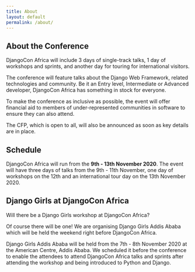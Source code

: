 ```yaml
---
title: About
layout: default
permalink: /about/
---
```

<!-- About -->
<!-- {: .h1}
--- -->


<!-- DjangoCon Africa will be held in Addis Ababa, Ethiopia for the first time ever and is expected to host over 300+ attendees from all over the world! -->

## About the Conference
DjangoCon Africa will include 3 days of single-track talks, 1 day of workshops and sprints, and another day for touring for international visitors. 

The conference will feature talks about the Django Web Framework, related technologies and community. Be it an Entry level, Intermediate or Advanced developer, DjangoCon Africa has something in stock for everyone.

To make the conference as inclusive as possible, the event will offer financial aid to members of under-represented communities in software to ensure they can also attend. 

The CFP, which is open to all, will also be announced as soon as key details are in place.

## Schedule
DjangoCon Africa will run from the **9th - 13th November 2020**. The event will have three days of talks from the 9th - 11th November, one day of workshops on the 12th and an international tour day on the 13th November 2020.

## Django Girls at DjangoCon Africa
Will there be a Django Girls workshop at DjangoCon Africa? 

Of course there will be one! We are organising Django Girls Addis Ababa which will be held the weekend right before DjangoCon Africa. 

Django Girls Addis Ababa will be held from the 7th - 8th November 2020 at the American Centre, Addis Ababa. We scheduled it before the conference to enable the attendees to attend DjangoCon Africa talks and sprints after attending the workshop and being introduced to Python and Django.

<!-- - [hello@djangocon.africa](mailto:{{ site.contact_us_email }})
- [sponsors@djangocon.africa](mailto:{{ site.sponsors_email }})
- [conduct@djangocon.africa](mailto:{{ site.conduct_email }})
- [visas@djangocon.africa](mailto:{{ site.visa_email }}) -->
